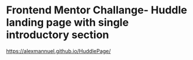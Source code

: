 # Frontend Mentor Challange- Huddle landing page with single introductory section

https://alexmannuel.github.io/HuddlePage/
